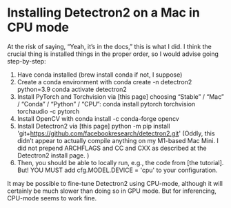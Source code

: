 # Installing Detectron2 on a Mac in CPU mode

  At the risk of saying, “Yeah, it’s in the docs,” this is what I did. I think the crucial thing is installed things in the proper order, so I would advise going step-by-step:

1. Have conda installed (brew install conda if not, I suppose)
2. Create a conda environment with conda create -n detectron2 python=3.9 conda activate detectron2
3. Install PyTorch and Torchvision via [this page] choosing “Stable” / “Mac” / “Conda” / “Python” / “CPU”: conda install pytorch torchvision torchaudio -c pytorch
4. Install OpenCV with conda install -c conda-forge opencv
5. Install Detectron2 via [this page] python -m pip install 'git+https://github.com/facebookresearch/detectron2.git' (Oddly, this didn’t appear to actually compile anything on my M1-based Mac Mini. I did not prepend ARCHFLAGS and CC and CXX as described at the Detectron2 install page. )
6. Then, you should be able to locally run, e.g., the code from [the tutorial]. But! YOU MUST add cfg.MODEL.DEVICE = 'cpu' to your configuration.

It may be possible to fine-tune Detectron2 using CPU-mode, although it will certainly be much slower than doing so in GPU mode. But for inferencing, CPU-mode seems to work fine.

